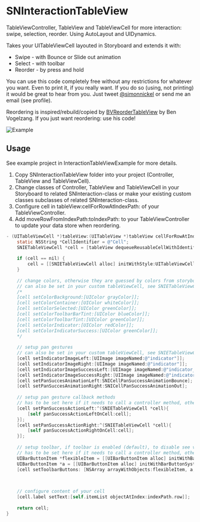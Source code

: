 SNInteractionTableView
======================

TableViewController, TableView and TableViewCell for more interaction: swipe, selection, reorder. Using AutoLayout and UIDynamics.

Takes your UITableViewCell layouted in Storyboard and extends it with:

* Swipe - with Bounce or Slide out animation
* Select - with toolbar
* Reorder - by press and hold

You can use this code completely free without any restrictions for whatever you want. Even to print it, if you really want. If you do so (using, not printing) it would be great to hear from you. Just tweet [@simonnickel](https://twitter.com/simonnickel) or send me an email (see profile).

Reordering is inspired/rebuild/copied by [BVReorderTableView](https://github.com/bvogelzang/BVReorderTableView) by Ben Vogelzang. If you just want reordering: use his code!


![Example](https://github.com/simonnickel/SNInteractionTableView/blob/master/example.gif?raw=true)


## Usage

See example project in InteractionTableViewExample for more details.

1. Copy SNInteractionTableView folder into your project (Controller, TableView and TableViewCell).
2. Change classes of Controller, TableView and TableViewCell in your Storyboard to related SNInteraction-class or make your existing custom classes subclasses of related SNInteraction-class.
3. Configure cell in tableView:cellForRowAtIndexPath: of your TableViewController.
4. Add moveRowFromIndexPath:toIndexPath: to your TableViewController to update your data store when reordering.


```objective-c
- (UITableViewCell *)tableView:(UITableView *)tableView cellForRowAtIndexPath:(NSIndexPath *)indexPath {
    static NSString *CellIdentifier = @"Cell";
    SNIETableViewCell *cell = [tableView dequeueReusableCellWithIdentifier:CellIdentifier forIndexPath:indexPath];
        
    if (cell == nil) {
        cell = [[SNIETableViewCell alloc] initWithStyle:UITableViewCellStyleDefault reuseIdentifier:CellIdentifier];
    }
    
    // change colors, otherwise they are guessed by colors from storyboard
    // can also be set in your custom tableViewCell, see SNIETableViewCell.m
    /*
    [cell setColorBackground:[UIColor grayColor]];
    [cell setColorContainer:[UIColor whiteColor]];
    [cell setColorSelected:[UIColor greenColor]];
    [cell setColorToolbarBarTint:[UIColor blueColor]];
    [cell setColorToolbarTint:[UIColor greenColor]];
    [cell setColorIndicator:[UIColor redColor]];
    [cell setColorIndicatorSuccess:[UIColor greenColor]];
    */
    
    // setup pan gestures
    // can also be set in your custom tableViewCell, see SNIETableViewCell.m
    [cell setIndicatorImageLeft:[UIImage imageNamed:@"indicator"]];
    [cell setIndicatorImageRight:[UIImage imageNamed:@"indicator"]];
    [cell setIndicatorImageSuccessLeft:[UIImage imageNamed:@"indicator_success"]];
    [cell setIndicatorImageSuccessRight:[UIImage imageNamed:@"indicator_success"]];
    [cell setPanSuccesAnimationLeft:SNICellPanSuccessAnimationBounce];
    [cell setPanSuccesAnimationRight:SNICellPanSuccessAnimationOut];
    
    // setup pan gesture callback methods
    // has to be set here if it needs to call a controller method, otherwise it can be set in the cell initialization as well
    [cell setPanSuccessActionLeft:^(SNIETableViewCell *cell){
        [self panSuccessActionLeftOnCell:cell];
    }];
    [cell setPanSuccessActionRight:^(SNIETableViewCell *cell){
        [self panSuccessActionRightOnCell:cell];
    }];
    
    // setup toolbar, if toolbar is enabled (default), to disable see viewDidLoad.
    // has to be set here if it needs to call a controller method, otherwise it can be set in the cell initialization as well
    UIBarButtonItem *flexibleItem = [[UIBarButtonItem alloc] initWithBarButtonSystemItem:UIBarButtonSystemItemFlexibleSpace target:self action:nil];
    UIBarButtonItem *a = [[UIBarButtonItem alloc] initWithBarButtonSystemItem:UIBarButtonSystemItemCompose target:self action:@selector(buttonA:)];
    [cell setToolbarButtons: [NSArray arrayWithObjects:flexibleItem, a, flexibleItem, nil]];
    

    
    // configure content of your cell
    [cell.label setText:[self.itemList objectAtIndex:indexPath.row]];
    
    return cell;
}

```
